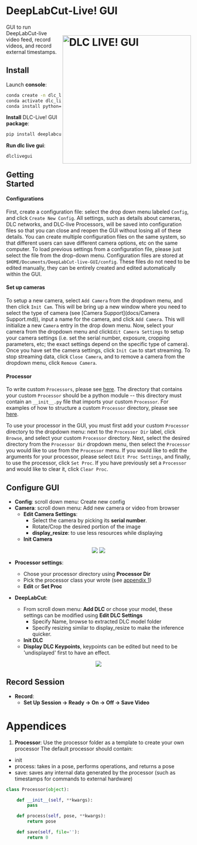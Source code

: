 # DeepLabCut-Live! GUI<img src="https://images.squarespace-cdn.com/content/v1/57f6d51c9f74566f55ecf271/1596193544929-NHMVMXPVEYZ6R4I45DSR/ke17ZwdGBToddI8pDm48kOHwsIwndRGCkvek0XAcW4ZZw-zPPgdn4jUwVcJE1ZvWEtT5uBSRWt4vQZAgTJucoTqqXjS3CfNDSuuf31e0tVH0wqgmu6zkAOZ3crWCtkmLcPIuzHaxU8QRzZwtrVtHupu3E9Ef3XsXP1C_826c-iU/DLCLIVEGUI_LOGO.png?format=750w" width="350" title="DLC-live GUI" alt="DLC LIVE! GUI" align="right" vspace = "50">
GUI to run DeepLabCut-live video feed, record videos, and record external timestamps.

## Install

Launch **console**:
```bash
conda create -n dlc_live
conda activate dlc_live
conda install python=3.7 tensorflow-GPU==1.13.1
```

**Install** DLC-Live! GUI **package**:
```bash
pip install deeplabcut-live-gui
```
**Run dlc live gui**:
```bash
dlclivegui
```

## Getting Started

#### Configurations

First, create a configuration file: select the drop down menu labeled `Config`, and click `Create New Config`. All settings, such as details about cameras, DLC networks, and DLC-live Processors, will be saved into configuration files so that you can close and reopen the GUI without losing all of these details. You can create multiple configuration files on the same system, so that different users can save different camera options, etc on the same computer. To load previous settings from a configuration file, please just select the file from the drop-down menu. Configuration files are stored at `$HOME/Documents/DeepLabCut-live-GUI/config`. These files do not need to be edited manually, they can be entirely created and edited automatically within the GUI. 

#### Set up cameras

To setup a new camera, select `Add Camera` from the dropdown menu, and then click `Init Cam`. This will be bring up a new window where you need to select the type of camera (see [Camera Support](docs/Camera Support.md)), input a name for the camera, and click `Add Camera`. This will initialize a new `Camera` entry in the drop down menu. Now, select your camera from the dropdown menu and click`Edit Camera Settings` to setup your camera settings (i.e. set the serial number, exposure, cropping parameters, etc; the exact settings depend on the specific type of camera). Once you have set the camera settings, click `Init Cam` to start streaming. To stop streaming data, click `Close Camera`, and to remove a camera from the dropdown menu, click `Remove Camera`.

#### Processor

To write custom `Processors`, please see [here](https://github.com/DeepLabCut/DeepLabCut-live/tree/master/dlclive/processor). The directory that contains your custom `Processor` should be a python module -- this directory must contain an `__init__.py` file that imports your custom `Processor`. For examples of how to structure a custom `Processor` directory, please see [here](https://github.com/DeepLabCut/DeepLabCut-live/tree/master/example_processors).

To use your processor in the GUI, you must first add your custom `Processor` directory to the dropdown menu: next to the `Processor Dir` label, click `Browse`, and select your custom `Processor` directory. Next, select the desired directory from the `Processor Dir` dropdown menu, then select the `Processor` you would like to use from the `Processor` menu. If you would like to edit the arguments for your processor, please select `Edit Proc Settings`, and finally, to use the processor, click `Set Proc`. If you have previously set a `Processor` and would like to clear it, click `Clear Proc`.



## Configure GUI

- **Config**: scroll down menu: Create new config
- **Camera**: scroll down menu: Add new camera or video from browser
  - **Edit Camera Settings**: 
    - Select the camera by picking its **serial number**.
    - Rotate/Crop the desired portion of the image
    - **display_resize**: to use less resources while displaying
  - **Init Camera**

<p align="center">
<img src= https://imagizer.imageshack.com/img923/2419/QQKyMH.png>
<img src= https://imagizer.imageshack.com/img924/626/acJhWD.png>
</p>

- **Processor settings**:
  - Chose your processor directory using **Processor Dir**
  - Pick the processor class your wrote (see [appendix 1](#Appendices))
  - **Edit** or **Set Proc**

- **DeepLabCut**:
  - From scroll down menu: **Add DLC** or chose your model, these settings can be modified using **Edit DLC Settings**
    - Specify Name, browse to extracted DLC model folder
    - Specify resizing similar to display_resize to make the inference quicker.
  - **Init DLC**
  - **Display DLC Keypoints**, keypoints can be edited but need to be 'undisplayed' first to have an effect.

<p align="center">
<img src= https://imagizer.imageshack.com/img923/9730/MNzr1J.png>
</p>

## Record Session

- **Record**:
  - **Set Up Session -> Ready -> On -> Off -> Save Video**
  
# Appendices
1. **Processor**:
Use the processor folder as a template to create your own processor
The default processor should contain:
- init
- process: takes in a pose, performs operations, and returns a pose
- save: saves any internal data generated by the processor (such as timestamps for commands to external hardware)

```python
class Processor(object):

    def __init__(self, **kwargs):
        pass

    def process(self, pose, **kwargs):
        return pose

    def save(self, file=''):
        return 0
```
